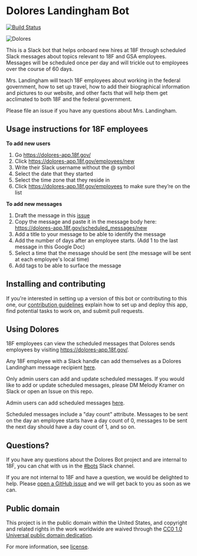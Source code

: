 # Dolores Landingham Bot

[![Build Status](https://travis-ci.org/18F/dolores-landingham-bot.svg?branch=master)](https://travis-ci.org/18F/dolores-landingham-bot)

![Dolores](http://seattletimes.nwsource.com/ABPub/2006/05/11/2002987603.jpg)

This is a Slack bot that helps onboard new hires at 18F through scheduled Slack
messages about topics relevant to 18F and GSA employees. Messages will be
scheduled once per day and will trickle out to employees over the course of 60
days.

Mrs. Landingham will teach 18F employees about working in the federal
government, how to set up travel, how to add their biographical information and
pictures to our website, and other facts that will help them get acclimated to
both 18F and the federal government.

Please file an issue if you have any questions about Mrs. Landingham.

## Usage instructions for 18F employees

**To add new users**

1. Go https://dolores-app.18f.gov/
2. Click https://dolores-app.18f.gov/employees/new
3. Write their Slack username without the @ symbol
4. Select the date that they started
5. Select the time zone that they reside in
6. Click https://dolores-app.18f.gov/employees to make sure they’re on the list

**To add new messages**

1. Draft the message in this [issue](https://github.com/18F/dolores-landingham-bot/issues/115)
2. Copy the message and paste it in the message body here: https://dolores-app.18f.gov/scheduled_messages/new
3. Add a title to your message to be able to identify the message
4. Add the number of days after an employee starts. (Add 1 to the last message in this Google Doc)
5. Select a time that the message should be sent (the message will be sent at each employee's local time)
6. Add tags to be able to surface the message

## Installing and contributing

If you're interested in setting up a version of this bot or contributing to this one, our [contribution guidelines](CONTRIBUTING.md) explain how to set up and deploy this app, find potential tasks to work on, and submit pull requests.

## Using Dolores

18F employees can view the scheduled messages that Dolores sends employees by visiting
https://dolores-app.18f.gov/.

Any 18F employee with a Slack handle can add themselves as a Dolores Landingham
message recipient [here](https://dolores-app.18f.gov/).

Only admin users can add and update scheduled messages. If you would like to
add or update scheduled messages, please DM Melody Kramer on Slack or open an
Issue on this repo.

Admin users can add scheduled messages
[here](https://dolores-app.18f.gov/scheduled_messages/new).

Scheduled messages include a "day count" attribute. Messages to be sent on the
day an employee starts have a day count of 0, messages to be sent the next day
should have a day count of 1, and so on.

## Questions?

If you have any questions about the Dolores Bot project and are internal to 18F,
you can chat with us in the [#bots](https://18f.slack.com/messages/bots/) Slack
channel.

If you are not internal to 18F and have a question, we would be delighted to
help. Please [open a GitHub
issue](https://github.con/18F/dolores-landingham-bot/issues/new) and we will get back to
you as soon as we can.

## Public domain

This project is in the public domain within the United States, and
copyright and related rights in the work worldwide are waived through
the [CC0 1.0 Universal public domain dedication](https://creativecommons.org/publicdomain/zero/1.0/).

For more information, see [license](LICENSE.md).
